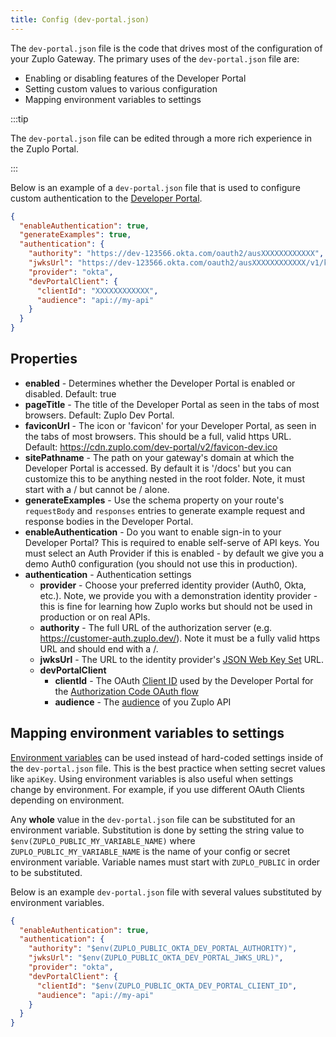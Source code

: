 ```yaml
---
title: Config (dev-portal.json)
---
```


The `dev-portal.json` file is the code that drives most of the configuration of
your Zuplo Gateway. The primary uses of the `dev-portal.json` file are:

- Enabling or disabling features of the Developer Portal
- Setting custom values to various configuration
- Mapping environment variables to settings

:::tip

The `dev-portal.json` file can be edited through a more rich experience in the
Zuplo Portal.

:::

Below is an example of a `dev-portal.json` file that is used to configure custom
authentication to the [Developer Portal](../articles/developer-portal).

```json
{
  "enableAuthentication": true,
  "generateExamples": true,
  "authentication": {
    "authority": "https://dev-123566.okta.com/oauth2/ausXXXXXXXXXXXX",
    "jwksUrl": "https://dev-123566.okta.com/oauth2/ausXXXXXXXXXXXX/v1/keys",
    "provider": "okta",
    "devPortalClient": {
      "clientId": "XXXXXXXXXXXX",
      "audience": "api://my-api"
    }
  }
}
```

## Properties

- **enabled** - Determines whether the Developer Portal is enabled or disabled.
  Default: true
- **pageTitle** - The title of the Developer Portal as seen in the tabs of most
  browsers. Default: Zuplo Dev Portal.
- **faviconUrl** - The icon or 'favicon' for your Developer Portal, as seen in
  the tabs of most browsers. This should be a full, valid https URL. Default:
  https://cdn.zuplo.com/dev-portal/v2/favicon-dev.ico
- **sitePathname** - The path on your gateway's domain at which the Developer
  Portal is accessed. By default it is '/docs' but you can customize this to be
  anything nested in the root folder. Note, it must start with a / but cannot be
  / alone.
- **generateExamples** - Use the schema property on your route's `requestBody`
  and `responses` entries to generate example request and response bodies in the
  Developer Portal.
- **enableAuthentication** - Do you want to enable sign-in to your Developer
  Portal? This is required to enable self-serve of API keys. You must select an
  Auth Provider if this is enabled - by default we give you a demo Auth0
  configuration (you should not use this in production).
- **authentication** - Authentication settings
  - **provider** - Choose your preferred identity provider (Auth0, Okta, etc.).
    Note, we provide you with a demonstration identity provider - this is fine
    for learning how Zuplo works but should not be used in production or on real
    APIs.
  - **authority** - The full URL of the authorization server (e.g.
    https://customer-auth.zuplo.dev/). Note it must be a fully valid https URL
    and should end with a /.
  - **jwksUrl** - The URL to the identity provider's
    [JSON Web Key Set](https://auth0.com/docs/secure/tokens/json-web-tokens/json-web-key-sets)
    URL.
  - **devPortalClient**
    - **clientId** - The OAuth
      [Client ID](https://auth0.com/docs/glossary#A:~:text=about%20an%20entity.-,Client%20ID,-Identification%20value%20assigned)
      used by the Developer Portal for the
      [Authorization Code OAuth flow](https://auth0.com/docs/get-started/authentication-and-authorization-flow/authorization-code-flow-with-proof-key-for-code-exchange-pkce)
    - **audience** - The
      [audience](https://auth0.com/docs/glossary#A:~:text=.-,Audience,-Unique%20identifier%20of)
      of you Zuplo API

## Mapping environment variables to settings

[Environment variables](./environment-variables.md) can be used instead of
hard-coded settings inside of the `dev-portal.json` file. This is the best
practice when setting secret values like `apiKey`. Using environment variables
is also useful when settings change by environment. For example, if you use
different OAuth Clients depending on environment.

Any **whole** value in the `dev-portal.json` file can be substituted for an
environment variable. Substitution is done by setting the string value to
`$env(ZUPLO_PUBLIC_MY_VARIABLE_NAME)` where `ZUPLO_PUBLIC_MY_VARIABLE_NAME` is
the name of your config or secret environment variable. Variable names must
start with `ZUPLO_PUBLIC` in order to be substituted.

Below is an example `dev-portal.json` file with several values substituted by
environment variables.

```json
{
  "enableAuthentication": true,
  "authentication": {
    "authority": "$env(ZUPLO_PUBLIC_OKTA_DEV_PORTAL_AUTHORITY)",
    "jwksUrl": "$env(ZUPLO_PUBLIC_OKTA_DEV_PORTAL_JWKS_URL)",
    "provider": "okta",
    "devPortalClient": {
      "clientId": "$env(ZUPLO_PUBLIC_OKTA_DEV_PORTAL_CLIENT_ID",
      "audience": "api://my-api"
    }
  }
}
```
